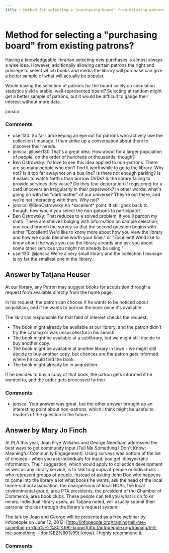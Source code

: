 ```yaml
---
title : Method for selecting a "purchasing board" from existing patrons?
---
```

Method for selecting a "purchasing board" from existing patrons?
=====================
Having a knowledgeable librarian selecting new purchases is almost
always a wise idea. However, additionally allowing certain patrons the
right and privilege to select which books and media the library will
purchase can give a better sample of what will actually be popular.

Would basing the selection of patrons for the board solely on
circulation statistics yield a stable, well-represented board? Selecting
at random might get a better sample of patrons, but it would be
difficult to gauge their interest without more data.

jonsca

### Comments ###
* user130: So far I am keeping an eye out for patrons who actively use the
collection I manage. I then strike up a conversation about them to
discover their needs.
* jonsca: @user130 That's a great idea. How about for a larger population of
people, on the order of hundreds or thousands, though?
* Ben Ostrowsky: I'd love to see this idea applied to non-patrons. There are so many
people who don't find it worthwhile to go to the library. Why not? Is it
too far away/not on a bus line? Is there not enough parking? Is it
easier to watch Netflix than borrow DVDs? Is the library failing to
provide services they value? Do they fear deportation if registering for
a card uncovers an irregularity in their paperwork? In other words:
what's going on with the "dark matter" of our universe? They're out
there, and we're not interacting with them. Why not?
* jonsca: @BenOstrowsky An \*excellent\* point. It still goes back to, though, how
would you select the non-patrons to participate?
* Ben Ostrowsky: That reduces to a solved problem, if you'll pardon my math. There are
shelves bulging with information on sample selection; you could branch
the survey so that the second question begins with either "Excellent!
We'd like to know more about how you view the library and how we could
become worth your time." or "Excellent! We'd like to know about the ways
you use the library already and ask you about some other services you
might not already be using."
* user130: @jonsca We're a very small library and the collection I manage is by far
the smallest one in the library.


Answer by Tatjana Heuser
----------------
At our library, any Patron may suggest books for acquisition through a
request form available directly from the home page.

In his request, the patron can choose if he wants to be noticed about
acquisition, and if he wants to borrow the book once it's available.

The librarian responsible for that field of interest checks the request:

-   The book might already be available at our library, and the patron
    didn't try the catalog or was unsuccessful in his search.
-   The book might be available at a sublibrary, but we might still
    decide to buy another copy.
-   The book might be available at another library in town - we might
    still decide to buy another copy, but chances are the patron gets
    informed where he could find the book.
-   The book might already be in acquisition.

If he decides to buy a copy of that book, the patron gets informed if he
wanted to, and the order gets processed further.

### Comments ###
* jonsca: Your answer was great, but the other answer brought up an interesting
point about non-patrons, which I think might be useful to readers of the
question in the future...

Answer by Mary Jo Finch
----------------
At PLA this year, Joan Frye Williams and George Needham addressed the
best ways to get community input (Tell Me Something I Don't Know:
Meaningful Community Engagement). Using surveys was bottom of the list
of choices - when you ask individuals for input, you get idiosyncratic
information. Their suggestion, which would apply to collection
development as well as any library service, is to talk to groups of
people or individuals who represent groups of people. Instead of asking
John Doe who happens to come into the library a lot what books he wants,
ask the head of the local home-school association, the chairpersons of
local HOAs, the local environmental group, area PTA presidents, the
president of the Chamber of Commerce, area book clubs. These people can
tell you what is on folks' minds. Individual library users, as Tatjana
noted, will usually submit their personal choices through the library's
request system.

The talk by Joan and George will be presented as a free webinar by
Infopeople on June 12, 2012:
[http://infopeople.org/training/tell-me-something-i-don%E2%80%99t-know](http://infopeople.org/training/tell-me-something-i-don%E2%80%99t-know).
I highly recommend it.

### Comments ###

